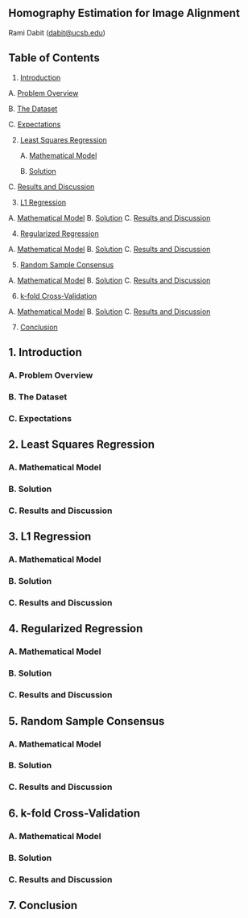 ## **Homography Estimation for Image Alignment**
Rami Dabit (dabit@ucsb.edu)

## **Table of Contents**
1. [Introduction](##-1.-Introduction)

  A. [Problem Overview](##-A.-Problem-Overview)
  
  B. [The Dataset](##-B.-The-Dataset)
  
  C. [Expectations](##-C.-Expectations)

2. [Least Squares Regression](##2.-Least-Squares-Regression)

      A. [Mathematical Model](##A.-Mathematical-Model-1)
  
      B. [Solution](##B.-Solution-1)
  
  C. [Results and Discussion](##C.-Results-and-Discussion-1)

3. [L1 Regression](#3.-L1-Regression)

  A. [Mathematical Model](#A.-Mathematical-Model-2)
  B. [Solution](#B.-Solution-2)
  C. [Results and Discussion](#C.-Results-and-Discussion-2)

4. [Regularized Regression](#4.-Regularized-Regression)

  A. [Mathematical Model](#A.-Mathematical-Model-3)
  B. [Solution](#B.-Solution-3)
  C. [Results and Discussion](#C.-Results-and-Discussion-3)

5. [Random Sample Consensus](#5.-Random-Sample-Consensus)

  A. [Mathematical Model](#A.-Mathematical-Model-4)
  B. [Solution](#B.-Solution-4)
  C. [Results and Discussion](#C.-Results-and-Discussion-4)

6. [k-fold Cross-Validation](#6.-k-fold-Cross-Validation)

  A. [Mathematical Model](#A.-Mathematical-Model-5)
  B. [Solution](#B.-Solution-5)
  C. [Results and Discussion](#C.-Results-and-Discussion-5)

7. [Conclusion](#7.-Conclusion)


## **1. Introduction**
### A. Problem Overview
### B. The Dataset
### C. Expectations
## **2. Least Squares Regression**
### A. Mathematical Model
### B. Solution
### C. Results and Discussion
## **3. L1 Regression**
### A. Mathematical Model
### B. Solution
### C. Results and Discussion
## **4. Regularized Regression**
### A. Mathematical Model
### B. Solution
### C. Results and Discussion
## **5. Random Sample Consensus**
### A. Mathematical Model
### B. Solution
### C. Results and Discussion
## **6. k-fold Cross-Validation**
### A. Mathematical Model
### B. Solution
### C. Results and Discussion
## **7. Conclusion**
